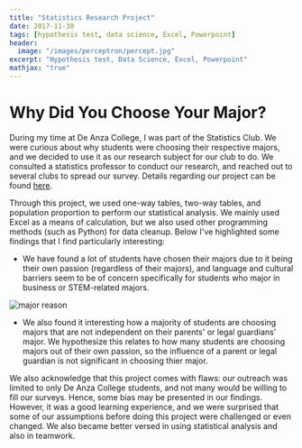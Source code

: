 ```yaml
---
title: "Statistics Research Project"
date: 2017-11-30
tags: [hypothesis test, data science, Excel, Powerpoint]
header:
  image: "/images/perceptron/percept.jpg"
excerpt: "Hypothesis test, Data Science, Excel, Powerpoint"
mathjax: "true"
---
```


# Why Did You Choose Your Major?

During my time at De Anza College, I was part of the Statistics Club. We were curious about why students were choosing their respective majors, and we decided to use it as our research subject for our club to do. We consulted a statistics professor to conduct our research, and reached out to several clubs to spread our survey. Details regarding our project can be found [here](https://docs.google.com/presentation/d/1u1yvmTxCxmIlY9GJZfXTCWgPUVCzr2D__NH_AGBUzxk/edit#slide=id.p3).

Through this project, we used one-way tables, two-way tables, and population proportion to perform our statistical analysis. We mainly used Excel as a means of calculation, but we also used other programming methods (such as Python) for data cleanup. Below I've highlighted some findings that I find particularly interesting: 

- We have found a lot of students have chosen their majors due to it being their own passion (regardless of their majors), and language and cultural barriers seem to be of concern specifically for students who major in business or STEM-related majors.

<img src="{{ site.url }}{{ site.baseurl }}/images/major_reason.jpg" alt="major reason">

- We also found it interesting how a majority of students are choosing majors that are not independent on their parents' or legal guardians' major. We hypothesize this relates to how many students are choosing majors out of their own passion, so the influence of a parent or legal guardian is not significant in choosing thier major.

We also acknowledge that this project comes with flaws: our outreach was limited to only De Anza College students, and not many would be willing to fill our surveys. Hence, some bias may be presented in our findings. However, it was a good learning experience, and we were surprised that some of our assumptions before doing this project were challenged or even changed. We also became better versed in using statistical analysis and also in teamwork.


